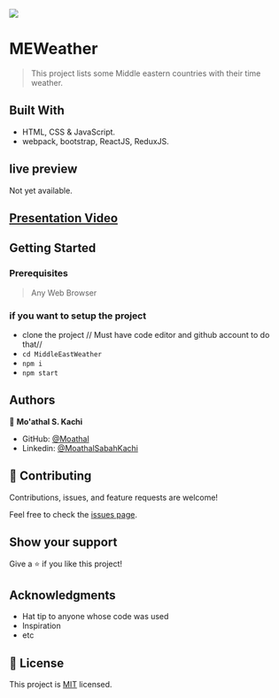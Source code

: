 ![](https://img.shields.io/badge/Microverse-blueviolet)

# MEWeather

> This project lists some Middle eastern countries with their time weather.


## Built With

- HTML, CSS & JavaScript.
- webpack, bootstrap, ReactJS, ReduxJS.


## live preview
Not yet available.

## [Presentation Video](https://loom.com/share/4caa7c2a34df494e94c878922ce88fb0)

## Getting Started

### Prerequisites

> Any Web Browser

### if you want to setup the project
- clone the project // Must have code editor and github account to do that//
- `cd MiddleEastWeather`
- `npm i`
- `npm start`


## Authors

👤 **Mo'athal S. Kachi**

- GitHub: [@Moathal](https://github.com/Moathal)
- Linkedin: [@MoathalSabahKachi](https://www.linkedin.com/in/moathalkachi)


## 🤝 Contributing

Contributions, issues, and feature requests are welcome!

Feel free to check the [issues page](../../issues/).


## Show your support

Give a ⭐️ if you like this project!


## Acknowledgments

- Hat tip to anyone whose code was used
- Inspiration
- etc

## 📝 License

This project is [MIT](./MIT.md) licensed.
